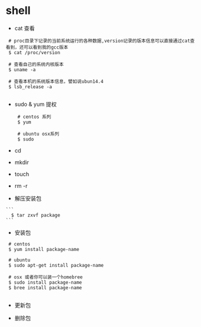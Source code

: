 # shell 
 
 * cat 查看
  
  ```
   # proc目录下记录的当前系统运行的各种数据,version记录的版本信息可以直接通过cat查看到，还可以看到我的gcc版本
   $ cat /proc/version
   
   # 查看自己的系统内核版本
   $ uname -a
   
   # 查看本机的系统版本信息，譬如说ubun14.4
   $ lsb_release -a
   
  ```


  * sudo & yum 提权
  
    ```
     # centos 系列
     $ yum 
     
     # ubuntu osx系列
     $ sudo 
    ```
  * cd
  
  * mkdir
  
  * touch
  
  * rm -r 
  
  *  解压安装包
  
    ```
      $ tar zxvf package
    ```
  
  * 安装包
  
   ```
    # centos
    $ yum install package-name 
    
    # ubuntu 
    $ sudo apt-get install package-name
    
    # osx 或者你可以装一个homebree
    $ sudo install package-name 
    $ bree install package-name
     
   ```
  * 更新包
  
  * 删除包
  
